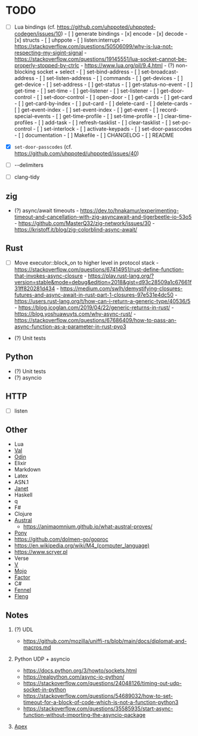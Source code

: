 # TODO

- [ ] Lua bindings (cf. https://github.com/uhppoted/uhppoted-codegen/issues/10)
      - [ ] generate bindings
            - [x] encode
            - [x] decode
            - [x] structs
            - [ ] uhppote
      - [ ] listen:interrupt
            - https://stackoverflow.com/questions/50506099/why-is-lua-not-respecting-my-sigint-signal
            - https://stackoverflow.com/questions/19145551/lua-socket-cannot-be-properly-stopped-by-ctrlc
            - https://www.lua.org/pil/9.4.html
            - (?) non-blocking socket + select
      - [ ] set-bind-address
      - [ ] set-broadcast-address
      - [ ] set-listen-address
      - [ ] commands
             - [ ] get-devices
             - [ ] get-device
             - [ ] set-address
             - [ ] get-status
             - [ ] get-status-no-event
             - [ ] get-time
             - [ ] set-time
             - [ ] get-listener
             - [ ] set-listener
             - [ ] get-door-control
             - [ ] set-door-control
             - [ ] open-door
             - [ ] get-cards
             - [ ] get-card
             - [ ] get-card-by-index
             - [ ] put-card
             - [ ] delete-card
             - [ ] delete-cards
             - [ ] get-event-index
             - [ ] set-event-index
             - [ ] get-event
             - [ ] record-special-events
             - [ ] get-time-profile
             - [ ] set-time-profile
             - [ ] clear-time-profiles
             - [ ] add-task
             - [ ] refresh-tasklist
             - [ ] clear-tasklist
             - [ ] set-pc-control
             - [ ] set-interlock
             - [ ] activate-keypads
             - [ ] set-door-passcodes
      - [ ] documentation
      - [ ] Makefile
      - [ ] CHANGELOG
      - [ ] README

- [x] `set-door-passcodes` (cf. https://github.com/uhppoted/uhppoted/issues/40)

- [ ] --delimiters
- [ ] clang-tidy


## zig
- (?) async/await timeouts
      - https://dev.to/hnakamur/experimenting-timeout-and-cancellation-with-zig-asyncawait-and-tigerbeetle-io-53o5
      - https://github.com/MasterQ32/zig-network/issues/30
      - https://kristoff.it/blog/zig-colorblind-async-await/

## Rust
- [ ] Move executor::block_on to higher level in protocol stack
      - https://stackoverflow.com/questions/67414951/rust-define-function-that-invokes-async-closure
      - https://play.rust-lang.org/?version=stable&mode=debug&edition=2018&gist=d93c28509a1c67661f31ff820281d434
      - https://medium.com/swlh/demystifying-closures-futures-and-async-await-in-rust-part-1-closures-97e531e4dc50
      - https://users.rust-lang.org/t/how-can-i-return-a-generic-type/40536/5
      - https://blog.jcoglan.com/2019/04/22/generic-returns-in-rust/
      - https://blog.yoshuawuyts.com/why-async-rust/
      - https://stackoverflow.com/questions/67686409/how-to-pass-an-async-function-as-a-parameter-in-rust-pyo3

- (?) Unit tests

## Python
- (?) Unit tests
- (?) asyncio
      
## HTTP
- [ ] listen

## Other
   - Lua
   - [Val](https://github.com/val-lang/val-lang.github.io)
   - [Odin](https://odin-lang.org)
   - Elixir
   - Markdown
   - Latex
   - ASN.1
   - [Janet](https://janet-lang.org)
   - Haskell
   - q
   - F#
   - Clojure
   - [Austral](https://borretti.me/article/introducing-austral#status)
      - https://animaomnium.github.io/what-austral-proves/
   - [Pony](https://www.ponylang.io/discover/#why-pony)
   - https://github.com/dolmen-go/goproc
   - https://en.wikipedia.org/wiki/M4_(computer_language)
   - https://www.scryer.pl
   - Verse
   - [V](https://vlang.io)
   - [Mojo](https://www.modular.com/mojo)
   - [Factor](https://factorcode.orgs)
   - C#
   - [Fennel](https://fennel-lang.org)
   - [Fleng](http://www.call-with-current-continuation.org/fleng/fleng.html)

## Notes

1. (?) UDL
   - https://github.com/mozilla/uniffi-rs/blob/main/docs/diplomat-and-macros.md

2. Python UDP + asyncio
   - https://docs.python.org/3/howto/sockets.html
   - https://realpython.com/async-io-python/
   - https://stackoverflow.com/questions/24048126/timing-out-udp-socket-in-python
   - https://stackoverflow.com/questions/54689032/how-to-set-timeout-for-a-block-of-code-which-is-not-a-function-python3
   - https://stackoverflow.com/questions/35585935/start-async-function-without-importing-the-asyncio-package

3. [Apex](https://apexlang.io)
